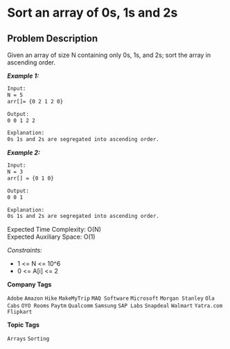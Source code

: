 # Sort an array of 0s, 1s and 2s

## Problem Description

Given an array of size N containing only 0s, 1s, and 2s; sort the array in ascending order.


***Example 1:***

```txt
Input: 
N = 5
arr[]= {0 2 1 2 0}

Output:
0 0 1 2 2

Explanation:
0s 1s and 2s are segregated into ascending order.
```

***Example 2:***

```txt
Input: 
N = 3
arr[] = {0 1 0}

Output:
0 0 1

Explanation:
0s 1s and 2s are segregated into ascending order.
```

Expected Time Complexity: O(N) <br>
Expected Auxiliary Space: O(1)

*Constraints:*
* 1 <= N <= 10^6
* 0 <= A[i] <= 2

**Company Tags**

`Adobe` `Amazon` `Hike` `MakeMyTrip` `MAQ Software` `Microsoft` `Morgan Stanley` `Ola Cabs` `OYO Rooms` `Paytm` `Qualcomm` `Samsung` `SAP Labs` `Snapdeal` `Walmart` `Yatra.com` `Flipkart`

**Topic Tags**

`Arrays` `Sorting`
